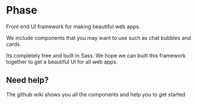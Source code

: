 Phase
=====

Front end UI framework for making beautiful web apps.

We include components that you may want to use such as chat bubbles and cards.

Its completely free and built in Sass. We hope we can built this framework
together to get a beautiful UI for all web apps.

Need help?
----------

The github wiki shows you all the components and help you to get started
